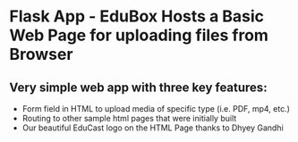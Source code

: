 # Flask App - EduBox Hosts a Basic Web Page for uploading files from Browser

## Very simple web app with three key features:
* Form field in HTML to upload media of specific type (i.e. PDF, mp4, etc.)
* Routing to other sample html pages that were initially built
* Our beautiful EduCast logo on the HTML Page thanks to Dhyey Gandhi
